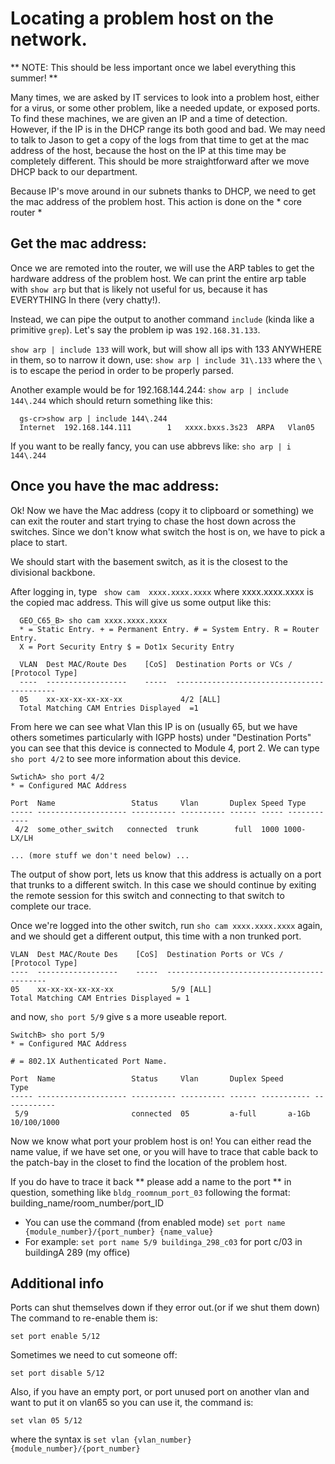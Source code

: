 # Locating a problem host on the network. #

** NOTE: This should be less important once we label everything this summer! **

Many times, we are asked by IT services to look into a problem host, either for a virus, or some other problem, like a needed update, or exposed ports. To find these machines, we are given an IP and a time of detection. However, if the IP is in the DHCP range its both good and bad. We may need to talk to Jason to get a copy of the logs from that time to get at the mac address of the host, because the host on the IP at this time may be completely different. This should be more straightforward after we move DHCP back to our department.

Because IP's move around in our subnets thanks to DHCP, we need to get the mac address of the problem host. This action is done on the * core router *

## Get the mac address: ##

Once we are remoted into the router, we will use the ARP tables to get the hardware address of the problem host. We can print the entire arp table with `show arp` but that is likely not useful for us, because it has EVERYTHING In there (very chatty!).

Instead, we can pipe the output to another command `include` (kinda like a primitive `grep`). Let's say the problem ip was `192.168.31.133`.

`show arp | include 133` will work, but will show all ips with 133 ANYWHERE in them, so to narrow it down, use:
`show arp | include 31\.133` where the `\` is to escape the period in order to be properly parsed.

Another example would be for 192.168.144.244:
`show arp | include 144\.244` which should return something like this:
```
  gs-cr>show arp | include 144\.244
  Internet  192.168.144.111        1   xxxx.bxxs.3s23  ARPA   Vlan05
```
If you want to be really fancy, you can use abbrevs like:
`sho arp | i 144\.244`

## Once you have the mac address: ##

Ok! Now we have the Mac address (copy it to clipboard or something) we can exit the router and start trying to chase the host down across the switches. Since we don't know what switch the host is on, we have to pick a place to start. 

We should start with the basement switch, as it is the closest to the divisional backbone.

After logging in, type ` show cam  xxxx.xxxx.xxxx` where xxxx.xxxx.xxxx is the copied mac address. This will give us some output like this:
```
  GEO_C65_B> sho cam xxxx.xxxx.xxxx
  * = Static Entry. + = Permanent Entry. # = System Entry. R = Router Entry.
  X = Port Security Entry $ = Dot1x Security Entry

  VLAN  Dest MAC/Route Des    [CoS]  Destination Ports or VCs / [Protocol Type]
  ----  ------------------    -----  -------------------------------------------
  05    xx-xx-xx-xx-xx-xx             4/2 [ALL]
  Total Matching CAM Entries Displayed  =1
```

From here we can see what Vlan this IP is on (usually 65, but we have others sometimes particularly with IGPP hosts) under "Destination Ports" you can see that this device is connected to Module 4, port 2. We can type `sho port 4/2` to see more information about this device.

```
SwtichA> sho port 4/2
* = Configured MAC Address

Port  Name                 Status     Vlan       Duplex Speed Type
----- -------------------- ---------- ---------- ------ ----- ------------
 4/2  some_other_switch   connected  trunk        full  1000 1000-LX/LH

... (more stuff we don't need below) ...
```


The output of show port, lets us know that this address is actually on a port that trunks to a different switch. In this case we should continue by exiting the remote session for this switch and connecting to that switch to complete our trace.

Once we're logged into the other switch, run `sho cam xxxx.xxxx.xxxx` again, and we should get a different output, this time with a non trunked port.
```
VLAN  Dest MAC/Route Des    [CoS]  Destination Ports or VCs / [Protocol Type]
----  ------------------    -----  -------------------------------------------
05    xx-xx-xx-xx-xx-xx             5/9 [ALL]
Total Matching CAM Entries Displayed = 1
```

and now, `sho port 5/9` give s a more useable report.

```
SwitchB> sho port 5/9
* = Configured MAC Address

# = 802.1X Authenticated Port Name.

Port  Name                 Status     Vlan       Duplex Speed       Type
----- -------------------- ---------- ---------- ------ ----------- ------------
 5/9                       connected  05         a-full       a-1Gb 10/100/1000
```

Now we know what port your problem host is on! You can either read the name value, if we have set one, or you will have to trace that cable back to the patch-bay in the closet to find the location of the problem host.

If you do have to trace it back ** please add a name to the port ** in question, something like `bldg_roomnum_port_03` following the format: building_name/room_number/port_ID

* You can use the command (from enabled mode) `set port name {module_number}/{port_number} {name_value}`
* For example: `set port name 5/9 buildinga_298_c03` for port c/03 in buildingA 289 (my office)


## Additional info ##
Ports can shut themselves down if they error out.(or if we shut them down) The command to re-enable them is:

`set port enable 5/12`

Sometimes we need to cut someone off:

`set port disable 5/12`

Also, if you have an empty port, or port unused port on another vlan and want to put it on vlan65 so you can use it, the command is:

`set vlan 05 5/12`

where the syntax is `set vlan {vlan_number} {module_number}/{port_number}`
